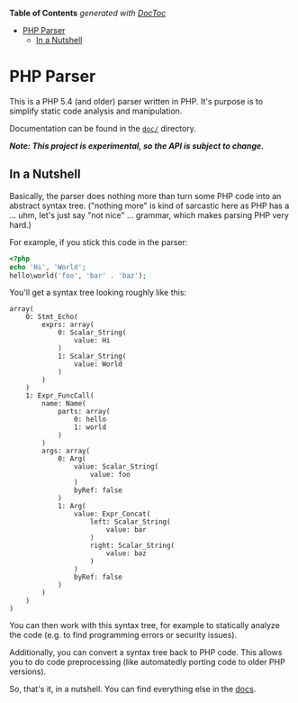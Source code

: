 **Table of Contents**  *generated with [DocToc](http://doctoc.herokuapp.com/)*

- [PHP Parser](#php-parser)
	- [In a Nutshell](#in-a-nutshell)

PHP Parser
==========

This is a PHP 5.4 (and older) parser written in PHP. It's purpose is to simplify static code analysis and
manipulation.

Documentation can be found in the [`doc/`][1] directory.

***Note: This project is experimental, so the API is subject to change.***

In a Nutshell
-------------

Basically, the parser does nothing more than turn some PHP code into an abstract syntax tree. ("nothing
more" is kind of sarcastic here as PHP has a ... uhm, let's just say "not nice" ... grammar, which makes
parsing PHP very hard.)

For example, if you stick this code in the parser:

```php
<?php
echo 'Hi', 'World';
hello\world('foo', 'bar' . 'baz');
```

You'll get a syntax tree looking roughly like this:

```
array(
    0: Stmt_Echo(
        exprs: array(
            0: Scalar_String(
                value: Hi
            )
            1: Scalar_String(
                value: World
            )
        )
    )
    1: Expr_FuncCall(
        name: Name(
            parts: array(
                0: hello
                1: world
            )
        )
        args: array(
            0: Arg(
                value: Scalar_String(
                    value: foo
                )
                byRef: false
            )
            1: Arg(
                value: Expr_Concat(
                    left: Scalar_String(
                        value: bar
                    )
                    right: Scalar_String(
                        value: baz
                    )
                )
                byRef: false
            )
        )
    )
)
```

You can then work with this syntax tree, for example to statically analyze the code (e.g. to find
programming errors or security issues).

Additionally, you can convert a syntax tree back to PHP code. This allows you to do code preprocessing
(like automatedly porting code to older PHP versions).

So, that's it, in a nutshell. You can find everything else in the [docs][1].

 [1]: https://github.com/nikic/PHP-Parser/tree/master/doc
